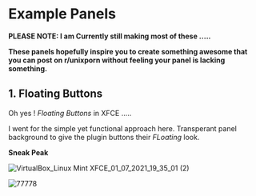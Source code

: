 
# Example Panels 

**PLEASE NOTE: I am Currently still making most of these .....**

**These panels hopefully inspire you to create something awesome that you can post on r/unixporn without feeling your panel is lacking something.**   

## 1. Floating Buttons 

Oh yes ! *Floating Buttons* in XFCE ..... 

I went for the simple yet functional approach here. Transperant panel background to give the plugin buttons their *FLoating* look. 

**Sneak Peak**

![VirtualBox_Linux Mint XFCE_01_07_2021_19_35_01 (2)](https://user-images.githubusercontent.com/86624561/124397895-08ff5380-dd13-11eb-8b81-5ddb5b8f6d6a.png)

![77778](https://user-images.githubusercontent.com/86624561/124753884-d1b6bf80-df29-11eb-8f4f-8cf8b84d5794.png)


